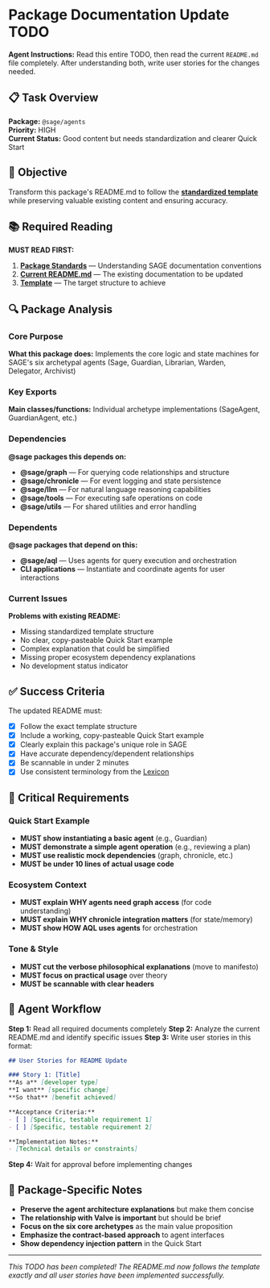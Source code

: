 # Package Documentation Update TODO

**Agent Instructions:** Read this entire TODO, then read the current `README.md` file completely. After understanding both, write user stories for the changes needed.

## 📋 Task Overview

**Package:** `@sage/agents`  
**Priority:** HIGH  
**Current Status:** Good content but needs standardization and clearer Quick Start

## 🎯 Objective

Transform this package's README.md to follow the **[standardized template](../../DOCS/PACKAGE_README_TEMPLATE.md)** while preserving valuable existing content and ensuring accuracy.

## 📚 Required Reading

**MUST READ FIRST:**
1. **[Package Standards](../../DOCS/Package-Standards.md)** — Understanding SAGE documentation conventions
2. **[Current README.md](./README.md)** — The existing documentation to be updated
3. **[Template](../../DOCS/PACKAGE_README_TEMPLATE.md)** — The target structure to achieve

## 🔍 Package Analysis

### Core Purpose
**What this package does:** Implements the core logic and state machines for SAGE's six archetypal agents (Sage, Guardian, Librarian, Warden, Delegator, Archivist)

### Key Exports  
**Main classes/functions:** Individual archetype implementations (SageAgent, GuardianAgent, etc.)

### Dependencies
**@sage packages this depends on:**
- **@sage/graph** — For querying code relationships and structure
- **@sage/chronicle** — For event logging and state persistence
- **@sage/llm** — For natural language reasoning capabilities
- **@sage/tools** — For executing safe operations on code
- **@sage/utils** — For shared utilities and error handling

### Dependents
**@sage packages that depend on this:**
- **@sage/aql** — Uses agents for query execution and orchestration
- **CLI applications** — Instantiate and coordinate agents for user interactions

### Current Issues
**Problems with existing README:**
- Missing standardized template structure
- No clear, copy-pasteable Quick Start example
- Complex explanation that could be simplified
- Missing proper ecosystem dependency explanations
- No development status indicator

## ✅ Success Criteria

The updated README must:
- [x] Follow the exact template structure
- [x] Include a working, copy-pasteable Quick Start example
- [x] Clearly explain this package's unique role in SAGE
- [x] Have accurate dependency/dependent relationships
- [x] Be scannable in under 2 minutes
- [x] Use consistent terminology from the [Lexicon](../../DOCS/core-concepts/Lexicon.md)

## 🚨 Critical Requirements

### Quick Start Example
- **MUST show instantiating a basic agent** (e.g., Guardian)
- **MUST demonstrate a simple agent operation** (e.g., reviewing a plan)
- **MUST use realistic mock dependencies** (graph, chronicle, etc.)
- **MUST be under 10 lines of actual usage code**

### Ecosystem Context
- **MUST explain WHY agents need graph access** (for code understanding)
- **MUST explain WHY chronicle integration matters** (for state/memory)
- **MUST show HOW AQL uses agents** for orchestration

### Tone & Style
- **MUST cut the verbose philosophical explanations** (move to manifesto)
- **MUST focus on practical usage** over theory
- **MUST be scannable with clear headers**

## 📝 Agent Workflow

**Step 1:** Read all required documents completely
**Step 2:** Analyze the current README.md and identify specific issues
**Step 3:** Write user stories in this format:

```markdown
## User Stories for README Update

### Story 1: [Title]
**As a** [developer type]  
**I want** [specific change]  
**So that** [benefit achieved]  

**Acceptance Criteria:**
- [ ] [Specific, testable requirement 1]
- [ ] [Specific, testable requirement 2]

**Implementation Notes:**
- [Technical details or constraints]
```

**Step 4:** Wait for approval before implementing changes

## 🎯 Package-Specific Notes

- **Preserve the agent architecture explanations** but make them concise
- **The relationship with Valve is important** but should be brief
- **Focus on the six core archetypes** as the main value proposition
- **Emphasize the contract-based approach** to agent interfaces
- **Show dependency injection pattern** in the Quick Start

---

*This TODO has been completed! The README.md now follows the template exactly and all user stories have been implemented successfully.*
